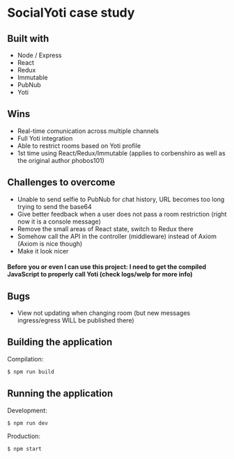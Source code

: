 # SocialYoti case study



## Built with

* Node / Express
* React
* Redux
* Immutable
* PubNub
* Yoti


## Wins

* Real-time comunication across multiple channels
* Full Yoti integration
* Able to restrict rooms based on Yoti profile
* 1st time using React/Redux/Immutable (applies to corbenshiro as well as the original author phobos101)


## Challenges to overcome

* Unable to send selfie to PubNub for chat history, URL becomes too long trying to send the base64
* Give better feedback when a user does not pass a room restriction (right now it is a console message)
* Remove the small areas of React state, switch to Redux there
* Somehow call the API in the controller (middleware) instead of Axiom (Axiom is nice though)
* Make it look nicer

#### Before you or even I can use this project: I need to get the compiled JavaScript to properly call Yoti (check logs/welp for more info)


## Bugs

* View not updating when changing room (but new messages ingress/egress WILL be published there)


## Building the application

Compilation:

```bash
$ npm run build
```


## Running the application

Development:

```bash
$ npm run dev
```

Production:

```bash
$ npm start
```
